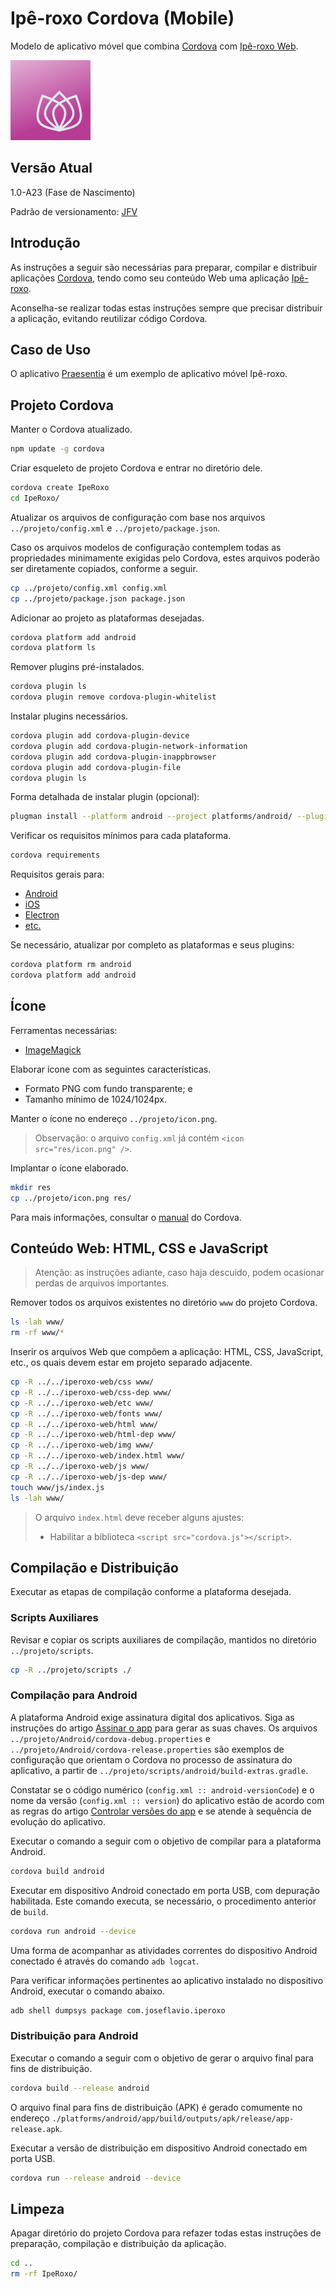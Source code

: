 # Ipê-roxo Cordova (Mobile)

Modelo de aplicativo móvel que combina [Cordova](https://cordova.apache.org/) com [Ipê-roxo Web](https://github.com/joseflaviojr/iperoxo/tree/master/iperoxo-web).

<img width="128px" src="../projeto/Marca/iperoxo0128.png">

## Versão Atual

1.0-A23 (Fase de Nascimento)

Padrão de versionamento: [JFV](http://joseflavio.com/jfv)

## Introdução

As instruções a seguir são necessárias para preparar, compilar e distribuir aplicações [Cordova](https://cordova.apache.org/), tendo como seu conteúdo Web uma aplicação [Ipê-roxo](https://github.com/joseflaviojr/iperoxo/tree/master/iperoxo-web).

Aconselha-se realizar todas estas instruções sempre que precisar distribuir a aplicação, evitando reutilizar código Cordova.

## Caso de Uso

O aplicativo [Praesentia](https://play.google.com/store/apps/details?id=br.edu.ifpa.praesentia) é um exemplo de aplicativo móvel Ipê-roxo.

## Projeto Cordova

Manter o Cordova atualizado.

```sh
npm update -g cordova
```

Criar esqueleto de projeto Cordova e entrar no diretório dele.

```sh
cordova create IpeRoxo
cd IpeRoxo/
```

Atualizar os arquivos de configuração com base nos arquivos `../projeto/config.xml` e `../projeto/package.json`.

Caso os arquivos modelos de configuração contemplem todas as propriedades minimamente exigidas pelo Cordova, estes arquivos poderão ser diretamente copiados, conforme a seguir.

```sh
cp ../projeto/config.xml config.xml
cp ../projeto/package.json package.json
```

Adicionar ao projeto as plataformas desejadas.

```sh
cordova platform add android
cordova platform ls
```

Remover plugins pré-instalados.

```sh
cordova plugin ls
cordova plugin remove cordova-plugin-whitelist
```

Instalar plugins necessários.

```sh
cordova plugin add cordova-plugin-device
cordova plugin add cordova-plugin-network-information
cordova plugin add cordova-plugin-inappbrowser
cordova plugin add cordova-plugin-file
cordova plugin ls
```

Forma detalhada de instalar plugin (opcional):

```sh
plugman install --platform android --project platforms/android/ --plugin cordova-plugin-file
```

Verificar os requisitos mínimos para cada plataforma.

```sh
cordova requirements
```

Requisitos gerais para:

- [Android](https://cordova.apache.org/docs/en/latest/guide/platforms/android/index.html)
- [iOS](https://cordova.apache.org/docs/en/latest/guide/platforms/ios/index.html)
- [Electron](https://cordova.apache.org/docs/en/latest/guide/platforms/electron/index.html)
- [etc.](https://cordova.apache.org/docs/en/latest/guide/support/index.html)

Se necessário, atualizar por completo as plataformas e seus plugins:

```sh
cordova platform rm android
cordova platform add android
```

## Ícone

Ferramentas necessárias:

- [ImageMagick](https://imagemagick.org)

Elaborar ícone com as seguintes características.

- Formato PNG com fundo transparente; e
- Tamanho mínimo de 1024/1024px.

Manter o ícone no endereço `../projeto/icon.png`.

> Observação: o arquivo `config.xml` já contém `<icon src="res/icon.png" />`.

Implantar o ícone elaborado.

```sh
mkdir res
cp ../projeto/icon.png res/
```

Para mais informações, consultar o [manual](https://cordova.apache.org/docs/en/latest/config_ref/images.html) do Cordova.

## Conteúdo Web: HTML, CSS e JavaScript

> Atenção: as instruções adiante, caso haja descuido, podem ocasionar perdas de arquivos importantes.

Remover todos os arquivos existentes no diretório `www` do projeto Cordova.

```sh
ls -lah www/
rm -rf www/*
```

Inserir os arquivos Web que compõem a aplicação: HTML, CSS, JavaScript, etc., os quais devem estar em projeto separado adjacente.

```sh
cp -R ../../iperoxo-web/css www/
cp -R ../../iperoxo-web/css-dep www/
cp -R ../../iperoxo-web/etc www/
cp -R ../../iperoxo-web/fonts www/
cp -R ../../iperoxo-web/html www/
cp -R ../../iperoxo-web/html-dep www/
cp -R ../../iperoxo-web/img www/
cp -R ../../iperoxo-web/index.html www/
cp -R ../../iperoxo-web/js www/
cp -R ../../iperoxo-web/js-dep www/
touch www/js/index.js
ls -lah www/
```

> O arquivo `index.html` deve receber alguns ajustes:
> 
> - Habilitar a biblioteca `<script src="cordova.js"></script>`.

## Compilação e Distribuição

Executar as etapas de compilação conforme a plataforma desejada.

### Scripts Auxiliares

Revisar e copiar os scripts auxiliares de compilação, mantidos no diretório `../projeto/scripts`.

```sh
cp -R ../projeto/scripts ./
```

### Compilação para Android

A plataforma Android exige assinatura digital dos aplicativos. Siga as instruções do artigo [Assinar o app](https://developer.android.com/studio/publish/app-signing?hl=pt-br) para gerar as suas chaves. Os arquivos `../projeto/Android/cordova-debug.properties` e `../projeto/Android/cordova-release.properties` são exemplos de configuração que orientam o Cordova no processo de assinatura do aplicativo, a partir de `../projeto/scripts/android/build-extras.gradle`.

Constatar se o código numérico (`config.xml :: android-versionCode`) e o nome da versão (`config.xml :: version`) do aplicativo estão de acordo com as regras do artigo [Controlar versões do app](https://developer.android.com/studio/publish/versioning) e se atende à sequência de evolução do aplicativo.

Executar o comando a seguir com o objetivo de compilar para a plataforma Android.

```sh
cordova build android
```

Executar em dispositivo Android conectado em porta USB, com depuração habilitada. Este comando executa, se necessário, o procedimento anterior de `build`.

```sh
cordova run android --device
```

Uma forma de acompanhar as atividades correntes do dispositivo Android conectado é através do comando `adb logcat`.

Para verificar informações pertinentes ao aplicativo instalado no dispositivo Android, executar o comando abaixo.

```sh
adb shell dumpsys package com.joseflavio.iperoxo
```

### Distribuição para Android

Executar o comando a seguir com o objetivo de gerar o arquivo final para fins de distribuição.

```sh
cordova build --release android
```

O arquivo final para fins de distribuição (APK) é gerado comumente no endereço `./platforms/android/app/build/outputs/apk/release/app-release.apk`.

Executar a versão de distribuição em dispositivo Android conectado em porta USB.

```sh
cordova run --release android --device
```

## Limpeza

Apagar diretório do projeto Cordova para refazer todas estas instruções de preparação, compilação e distribuição da aplicação.

```sh
cd ..
rm -rf IpeRoxo/
```
